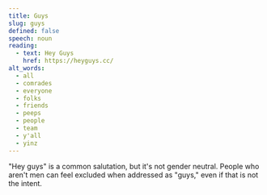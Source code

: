 ```yaml
---
title: Guys
slug: guys
defined: false
speech: noun
reading:
  - text: Hey Guys
    href: https://heyguys.cc/
alt_words:
  - all
  - comrades
  - everyone
  - folks
  - friends
  - peeps
  - people
  - team
  - y'all
  - yinz
---
```


"Hey guys" is a common salutation, but it's not gender neutral. People who aren't men can feel excluded when addressed as "guys," even if that is not the intent.
